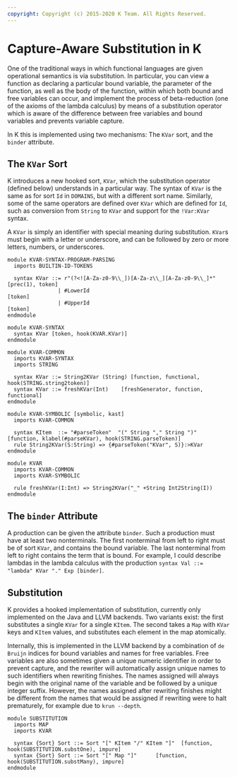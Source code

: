 ```yaml
---
copyright: Copyright (c) 2015-2020 K Team. All Rights Reserved.
---
```


Capture-Aware Substitution in K
===============================

One of the traditional ways in which functional languages are given operational
semantics is via substitution. In particular, you can view a function as
declaring a particular bound variable, the parameter of the function, as well
as the body of the function, within which both bound and free variables can
occur, and implement the process of beta-reduction (one of the axioms of the
lambda calculus) by means of a substitution operator which is aware of the
difference between free variables and bound variables and prevents variable
capture.

In K this is implemented using two mechanisms: The `KVar` sort, and the
`binder` attribute.

The `KVar` Sort
---------------

K introduces a new hooked sort, `KVar`, which the substitution operator
(defined below) understands in a particular way. The syntax of `KVar` is the
same as for sort `Id` in `DOMAINS`, but with a different sort name. Similarly,
some of the same operators are defined over `KVar` which are defined for `Id`,
such as conversion from `String` to `KVar` and support for the `!Var:KVar`
syntax.

A `KVar` is simply an identifier with special meaning during substitution.
`KVar`s must begin with a letter or underscore,
and can be followed by zero or more letters, numbers, or underscores.

```k
module KVAR-SYNTAX-PROGRAM-PARSING
  imports BUILTIN-ID-TOKENS

  syntax KVar ::= r"(?<![A-Za-z0-9\\_])[A-Za-z\\_][A-Za-z0-9\\_]*"     [prec(1), token]
                | #LowerId                                             [token]
                | #UpperId                                             [token]
endmodule

module KVAR-SYNTAX
  syntax KVar [token, hook(KVAR.KVar)]
endmodule

module KVAR-COMMON
  imports KVAR-SYNTAX
  imports STRING

  syntax KVar ::= String2KVar (String) [function, functional, hook(STRING.string2token)]
  syntax KVar ::= freshKVar(Int)    [freshGenerator, function, functional]
endmodule

module KVAR-SYMBOLIC [symbolic, kast]
  imports KVAR-COMMON

  syntax KItem  ::= "#parseToken"  "(" String "," String ")"  [function, klabel(#parseKVar), hook(STRING.parseToken)]
  rule String2KVar(S:String) => {#parseToken("KVar", S)}:>KVar
endmodule

module KVAR
  imports KVAR-COMMON
  imports KVAR-SYMBOLIC

  rule freshKVar(I:Int) => String2KVar("_" +String Int2String(I))
endmodule
```

The `binder` Attribute
----------------------

A production can be given the attribute `binder`. Such a production must have
at least two nonterminals. The first nonterminal from left to right must be of
sort `KVar`, and contains the bound variable. The last nonterminal from left
to right contains the term that is bound. For example, I could describe lambdas
in the lambda calculus with the production 
`syntax Val ::= "lambda" KVar "." Exp [binder]`.

Substitution
------------

K provides a hooked implementation of substitution, currently only implemented
on the Java and LLVM backends. Two variants exist: the first substitutes
a single `KVar` for a single `KItem`. The second takes a `Map` with `KVar`
keys and `KItem` values, and substitutes each element in the map atomically.

Internally, this is implemented in the LLVM backend by a combination of
`de Bruijn` indices for bound variables and names for free variables. Free
variables are also sometimes given a unique numeric identifier in order to
prevent capture, and the rewriter will automatically assign unique names to
such identifiers when rewriting finishes. The names assigned will always begin
with the original name of the variable and be followed by a unique integer
suffix. However, the names assigned after rewriting finishes might be different
from the names that would be assigned if rewriting were to halt prematurely,
for example due to `krun --depth`.

```k
module SUBSTITUTION
  imports MAP
  imports KVAR

  syntax {Sort} Sort ::= Sort "[" KItem "/" KItem "]"  [function, hook(SUBSTITUTION.substOne), impure]
  syntax {Sort} Sort ::= Sort "[" Map "]"      [function, hook(SUBSTITUTION.substMany), impure]
endmodule
```
